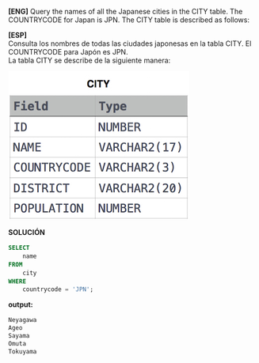 
**[ENG]**
Query the names of all the Japanese cities in the CITY table. The COUNTRYCODE for Japan is JPN.
The CITY table is described as follows:


**[ESP]**  
Consulta los nombres de todas las ciudades japonesas en la tabla CITY. El COUNTRYCODE para Japón es JPN.  
La tabla CITY se describe de la siguiente manera:

![alt text](image.png)


**SOLUCIÓN**

```sql
SELECT
    name
FROM
    city
WHERE
    countrycode = 'JPN';
```


**output:**


```
Neyagawa 
Ageo 
Sayama 
Omuta 
Tokuyama 
``` 